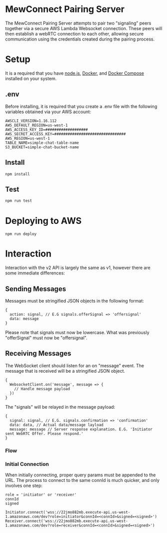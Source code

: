# MewConnect Pairing Server

The MewConnect Pairing Server attempts to pair two "signaling" peers together via a secure AWS Lambda Websocket connection.
These peers will then establish a webRTC connection to each other, allowing secure communication using the credentials created during the pairing process.

# Setup

It is a required that you have [node.js](https://nodejs.org/en/), [Docker](https://www.docker.com/), and [Docker Compose](https://docs.docker.com/compose/) installed on your system.

## .env

Before installing, it is required that you create a .env file with the following variables obtained via your AWS account:

```
AWSCLI_VERSION=1.16.112
AWS_DEFAULT_REGION=us-west-1
AWS_ACCESS_KEY_ID=###################
AWS_SECRET_ACCESS_KEY=################################
AWS_REGION=us-west-1
TABLE_NAME=simple-chat-table-name
S3_BUCKET=simple-chat-bucket-name
```

## Install

```
npm install
```

## Test

```
npm run test
```

# Deploying to AWS

```
npm run deploy
```

# Interaction

Interaction with the v2 API is largely the same as v1, however there are some immediate differences:

## Sending Messages

Messages must be stringified JSON objects in the following format:

```
{
  action: signal, // E.G signals.offerSignal => 'offersignal'
  data: message
}
```

Please note that signals must now be lowercase.
What was previously "offerSignal" must now be "offersignal".

## Receiving Messages

The WebSocket client should listen for an on "message" event.
The message that is received will be a stringified JSON object.

```
{
  WebsocketClient.on('message', message => {
    // Handle message payload
  })
}
```

The "signals" will be relayed in the message payload:

```
{
  signal: signal, // E.G. signals.confirmation => 'confirmation'
  data: data, // Actual data/message layload
  message: message // Server response explanation. E.G. 'Initiator sent WebRTC Offer. Please respond.'
}
```

### Flow

### Initial Connection

When initially connecting, proper query params must be appended to the URL.
The process to connect to the same connId is much quicker, and only involves one step:

```
role = 'initiator' or 'receiver'
connId
signed
```

```
Initiator.connect('wss://22jmo882mb.execute-api.us-west-1.amazonaws.com/dev?role=initiator&connId=<connId>&signed=<signed>')
Receiver.connect('wss://22jmo882mb.execute-api.us-west-1.amazonaws.com/dev?role=receiver&connId=<connId>&signed=<signed>')
```